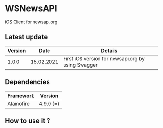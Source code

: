 # WSNewsAPI

iOS Client for newsapi.org

## Latest update

| Version | Date       | Details                                            |
| ------- | ---------- | -------------------------------------------------- |
| 1.0.0   | 15.02.2021 | First iOS version for newsapi.org by using Swagger |

## Dependencies

| Framework | Version   |
| --------- | --------- |
| Alamofire | 4.9.0 (=) |

## How to use it ?


